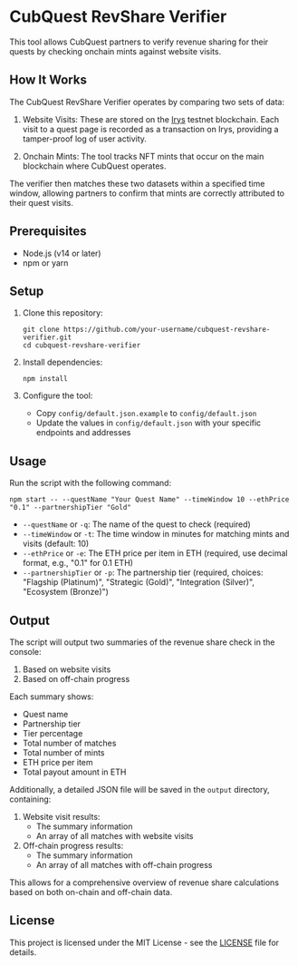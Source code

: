 # CubQuest RevShare Verifier

This tool allows CubQuest partners to verify revenue sharing for their quests by checking onchain mints against website visits.

## How It Works

The CubQuest RevShare Verifier operates by comparing two sets of data:

1. Website Visits: These are stored on the [Irys](https://irys.xyz/) testnet blockchain. Each visit to a quest page is recorded as a transaction on Irys, providing a tamper-proof log of user activity.

2. Onchain Mints: The tool tracks NFT mints that occur on the main blockchain where CubQuest operates.

The verifier then matches these two datasets within a specified time window, allowing partners to confirm that mints are correctly attributed to their quest visits.

## Prerequisites

- Node.js (v14 or later)
- npm or yarn

## Setup

1. Clone this repository:

   ```
   git clone https://github.com/your-username/cubquest-revshare-verifier.git
   cd cubquest-revshare-verifier
   ```

2. Install dependencies:

   ```
   npm install
   ```

3. Configure the tool:
   - Copy `config/default.json.example` to `config/default.json`
   - Update the values in `config/default.json` with your specific endpoints and addresses

## Usage

Run the script with the following command:

```
npm start -- --questName "Your Quest Name" --timeWindow 10 --ethPrice "0.1" --partnershipTier "Gold"
```

- `--questName` or `-q`: The name of the quest to check (required)
- `--timeWindow` or `-t`: The time window in minutes for matching mints and visits (default: 10)
- `--ethPrice` or `-e`: The ETH price per item in ETH (required, use decimal format, e.g., "0.1" for 0.1 ETH)
- `--partnershipTier` or `-p`: The partnership tier (required, choices: "Flagship (Platinum)", "Strategic (Gold)", "Integration (Silver)", "Ecosystem (Bronze)")

## Output

The script will output two summaries of the revenue share check in the console:

1. Based on website visits
2. Based on off-chain progress

Each summary shows:

- Quest name
- Partnership tier
- Tier percentage
- Total number of matches
- Total number of mints
- ETH price per item
- Total payout amount in ETH

Additionally, a detailed JSON file will be saved in the `output` directory, containing:

1. Website visit results:
   - The summary information
   - An array of all matches with website visits
2. Off-chain progress results:
   - The summary information
   - An array of all matches with off-chain progress

This allows for a comprehensive overview of revenue share calculations based on both on-chain and off-chain data.

## License

This project is licensed under the MIT License - see the [LICENSE](LICENSE) file for details.
